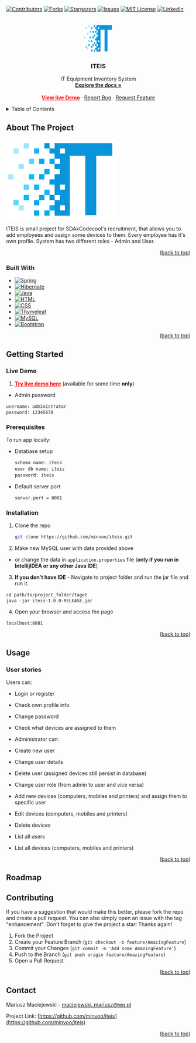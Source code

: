 <a name="readme-top"></a>

<!-- PROJECT SHIELDS -->
<!--
*** I'm using markdown "reference style" links for readability.
*** Reference links are enclosed in brackets [ ] instead of parentheses ( ).
*** See the bottom of this document for the declaration of the reference variables
*** for contributors-url, forks-url, etc. This is an optional, concise syntax you may use.
*** https://www.markdownguide.org/basic-syntax/#reference-style-links
-->
[![Contributors][contributors-shield]][contributors-url]
[![Forks][forks-shield]][forks-url]
[![Stargazers][stars-shield]][stars-url]
[![Issues][issues-shield]][issues-url]
[![MIT License][license-shield]][license-url]
[![LinkedIn][linkedin-shield]][linkedin-url]



<!-- PROJECT LOGO -->
<br />
<div align="center">
  <a href="https://github.com/minvoo/iteis">
    <img src="src/main/resources/static/assets/img/logo.png" alt="Logo" width="80" height="80">
  </a>

<h3 align="center">ITEIS</h3>

  <p align="center">
    IT Equipment Inventory System
    <br />
    <a href="https://github.com/minvoo/iteis"><strong>Explore the docs »</strong></a>
    <br />
    <br />
    <a href="https://iteis.herokuapp.com" style="color: red;font-weight: bold">View live Demo</a>
    ·
    <a href="https://github.com/minvoo/iteis/issues">Report Bug</a>
    ·
    <a href="https://github.com/minvoo/ITEIS/issues/new">Request Feature</a>
  </p>
</div>



<!-- TABLE OF CONTENTS -->
<details>
  <summary>Table of Contents</summary>
  <ol>
    <li>
      <a href="#about-the-project">About The Project</a>
      <ul>
        <li><a href="#built-with">Built With</a></li>
      </ul>
    </li>
    <li>
      <a href="#getting-started">Getting Started</a>
      <ul>
        <li><a href="#prerequisites">Prerequisites</a></li>
        <li><a href="#installation">Installation</a></li>
      </ul>
    </li>
    <li><a href="#usage">Usage</a></li>
    <li><a href="#contributing">Contributing</a></li>
    <li><a href="#contact">Contact</a></li>
  </ol>
</details>



<!-- ABOUT THE PROJECT -->

## About The Project

[![Product Name Screen Shot][product-screenshot]](https://github.com/minvoo/iteis)

ITEIS is small project for SDAxCodecool's recruitment, that allows you to add employees and assign some devices to them.
Every employee has it's own profile. System has two different roles - Admin and User.

<p align="right">(<a href="#readme-top">back to top</a>)</p>

### Built With

* [![Spring][SpringBoot]][Spring-url]
* [![Hibernate][HibernateSite]][Hibernate-url]
* [![Java][JavaSite]][Java-url]
* [![HTML][HTMLSite]][HTML-url]
* [![CSS][CSSSite]][CSS-url]
* [![Thymeleaf][ThymeleafSite]][Thymeleaf-url]
* [![MySQL][MysqlSite]][Mysql-url]
* [![Bootstrap][Bootstrap.com]][Bootstrap-url]

<p align="right">(<a href="#readme-top">back to top</a>)</p>



<!-- GETTING STARTED -->

## Getting Started

### Live Demo

1. <a href="https://iteis.herokuapp.com" style="color: red;font-weight: bold">Try live demo here</a> (available for some
   time <b>only</b>)

* Admin password

```
username: administrator
password: 12345678
```

### Prerequisites

To run app locally:

* Database setup
  ```sh
  schema name: iteis
  user db name: iteis
  password: iteis
  ```

* Default server port
    ```
  server.port = 8081
  ```

### Installation

1. Clone the repo
   ```sh
   git clone https://github.com/minvoo/iteis.git
   ```

2. Make new MySQL user with data provided above
* or change the data in `application.properties` file (<b>only if you run in IntellijIDEA or any other Java IDE</b>)

3. <b>If you don't have IDE</b> - Navigate to project folder and run the jar file and run it.
```
cd path/to/project_folder/taget
java -jar iteis-1.0.0-RELEASE.jar
```

4. Open your browser and access the page
```
localhost:8081
```

<p align="right">(<a href="#readme-top">back to top</a>)</p>



<!-- USAGE EXAMPLES -->

## Usage

### User stories
Users can:
* Login or register
* Check own profile info
* Change password
* Check what devices are assigned to  them

* Administrator can:
* Create new user
* Change user details
* Delete user (assigned devices still persist in database)
* Change user role (from admin to user and vice versa)
* Add new devices (computers, mobiles and printers) and assign them to specific user
* Edit devices (computers, mobiles and printers)
* Delete devices 
* List all users
* List all devices (computers, mobiles and printers)
<p align="right">(<a href="#readme-top">back to top</a>)</p>



<!-- ROADMAP -->

## Roadmap

<!-- CONTRIBUTING -->

## Contributing

If you have a suggestion that would make this better, please fork the repo and create a pull request. You can also
simply open an issue with the tag "enhancement".
Don't forget to give the project a star! Thanks again!

1. Fork the Project
2. Create your Feature Branch (`git checkout -b feature/AmazingFeature`)
3. Commit your Changes (`git commit -m 'Add some AmazingFeature'`)
4. Push to the Branch (`git push origin feature/AmazingFeature`)
5. Open a Pull Request

<p align="right">(<a href="#readme-top">back to top</a>)</p>


## Contact

Mariusz Maciejewski -  <a href="mailto:maciejewski_mariusz@wp.pl">maciejewski_mariusz@wp.pl

Project Link: [https://github.com/minvoo/iteis](https://github.com/minvoo/iteis)

<p align="right">(<a href="#readme-top">back to top</a>)</p>



<!-- MARKDOWN LINKS & IMAGES -->
<!-- https://www.markdownguide.org/basic-syntax/#reference-style-links -->

[contributors-shield]: https://img.shields.io/github/contributors/minvoo/iteis.svg?style=for-the-badge

[contributors-url]: https://github.com/minvoo/iteis/graphs/contributors

[forks-shield]: https://img.shields.io/github/forks/minvoo/iteis.svg?style=for-the-badge

[forks-url]: https://github.com/minvoo/iteis/network/members

[stars-shield]: https://img.shields.io/github/stars/minvoo/iteis.svg?style=for-the-badge

[stars-url]: https://github.com/minvoo/iteis/stargazers

[issues-shield]: https://img.shields.io/github/issues/minvoo/iteis.svg?style=for-the-badge

[issues-url]: https://github.com/minvoo/iteis/issues

[license-shield]: https://img.shields.io/github/license/minvoo/iteis.svg?style=for-the-badge

[license-url]: https://github.com/minvoo/iteis/blob/master/LICENSE.txt

[linkedin-shield]: https://img.shields.io/badge/-LinkedIn-black.svg?style=for-the-badge&logo=linkedin&colorB=555

[linkedin-url]: https://linkedin.com/in/minvoo

[product-screenshot]: src/main/resources/static/assets/img/logo.png

[Spring-url]: https://spring.io/projects/spring-boot

[SpringBoot]: https://img.shields.io/badge/SPRINGBOOT-6db33f?style=for-the-badge&logo=spring&logoColor=white

[Bootstrap.com]: https://img.shields.io/badge/Bootstrap-563D7C?style=for-the-badge&logo=bootstrap&logoColor=white

[Bootstrap-url]: https://getbootstrap.com

[JavaSite]: https://img.shields.io/badge/JAVA-%23ED8B00?style=for-the-badge&logo=java&logoColor=white

[Java-url]: https://www.oracle.com/java/

[HTMLSite]: https://img.shields.io/badge/html-%23E34F26.svg?style=for-the-badge&logo=html5&logoColor=white

[HTML-url]: https://www.w3schools.com/html/

[HibernateSite]: https://img.shields.io/badge/hibernate-bcae79.svg?style=for-the-badge&logo=hibernate&logoColor=white

[Hibernate-url]: https://hibernate.org/

[CSSSite]: https://img.shields.io/badge/css-2862e9.svg?style=for-the-badge&logo=css3&logoColor=white

[CSS-url]: https://www.w3schools.com/css/default.asp

[ThymeleafSite]: https://img.shields.io/badge/thymeleaf-005f0f.svg?style=for-the-badge&logo=thymeleaf&logoColor=white

[Thymeleaf-url]: https://www.w3schools.com/css/default.asp

[MysqlSite]: https://img.shields.io/badge/mysql-3e6e93.svg?style=for-the-badge&logo=mysql&logoColor=white

[Mysql-url]: https://www.mysql.com